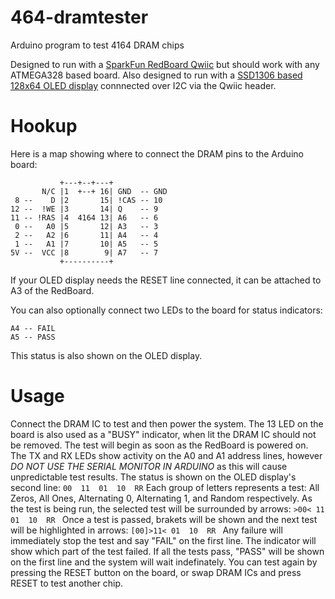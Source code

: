 # 464-dramtester
Arduino program to test 4164 DRAM chips

Designed to run with a [SparkFun RedBoard Qwiic](https://www.sparkfun.com/products/15123) but should work with any ATMEGA328 based board.
Also designed to run with a [SSD1306 based 128x64 OLED display](https://www.adafruit.com/product/938) connnected over I2C via the Qwiic header.

# Hookup

Here is a map showing where to connect the DRAM pins to the Arduino board:

```
           +---+--+---+
       N/C |1  +--+ 16| GND  -- GND
 8 --    D |2       15| !CAS -- 10
12 --  !WE |3       14| Q    -- 9
11 -- !RAS |4  4164 13| A6   -- 6
 0 --   A0 |5       12| A3   -- 3
 2 --   A2 |6       11| A4   -- 4
 1 --   A1 |7       10| A5   -- 5
5V --  VCC |8        9| A7   -- 7
           +----------+
```

If your OLED display needs the RESET line connected, it can be attached to A3 of the RedBoard. 

You can also optionally connect two LEDs to the board for status indicators:
```
A4 -- FAIL
A5 -- PASS
```
This status is also shown on the OLED display. 

# Usage

Connect the DRAM IC to test and then power the system. The 13 LED on the board is also used as a "BUSY" indicator, when lit the DRAM IC should not be removed.
The test will begin as soon as the RedBoard is powered on. The TX and RX LEDs show activity on the A0 and A1 address lines, however *DO NOT USE THE SERIAL MONITOR IN ARDUINO* as this will cause unpredictable test results.
The status is shown on the OLED display's second line:
` 00  11  01  10  RR `
Each group of letters represents a test: All Zeros, All Ones, Alternating 0, Alternating 1, and Random respectively.
As the test is being run, the selected test will be surrounded by arrows:
`>00< 11  01  10  RR `
Once a test is passed, brakets will be shown and the next test will be highlighted in arrows:
`[00]>11< 01  10  RR `
Any failure will immediately stop the test and say "FAIL" on the first line. The indicator will show which part of the test failed. If all the tests pass, "PASS" will be shown on the first line and the system will wait indefinately.
You can test again by pressing the RESET button on the board, or swap DRAM ICs and press RESET to test another chip.
